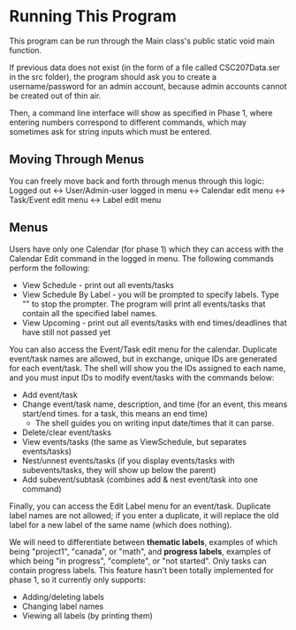 # Running This Program
This program can be run through the Main class's public static void main function.

If previous data does not exist (in the form of a file called CSC207Data.ser in the src folder), the program should
ask you to create a username/password for an admin account, because admin accounts cannot be created out of thin air.

Then, a command line interface will show as specified in Phase 1, where entering numbers correspond to different commands,
which may sometimes ask for string inputs which must be entered.

## Moving Through Menus
You can freely move back and forth through menus through this logic:
Logged out <-> User/Admin-user logged in menu <-> Calendar edit menu <-> Task/Event edit menu <-> Label edit menu

## Menus
Users have only one Calendar (for phase 1) which they can access with the Calendar Edit command in the logged in menu.
The following commands perform the following:
- View Schedule - print out all events/tasks
- View Schedule By Label - you will be prompted to specify labels. Type "" to stop the prompter. The program will print all 
events/tasks that contain all the specified label names.
- View Upcoming - print out all events/tasks with end times/deadlines that have still not passed yet

You can also access the Event/Task edit menu for the calendar. Duplicate event/task names are allowed, but in exchange,
unique IDs are generated for each event/task. The shell will show you the IDs assigned to each name, and you must input IDs
to modify event/tasks with the commands below:
- Add event/task
- Change event/task name, description, and time (for an event, this means start/end times. for a task, this means an end time)
    - The shell guides you on writing input date/times that it can parse.
- Delete/clear event/tasks
- View events/tasks (the same as ViewSchedule, but separates events/tasks)
- Nest/unnest events/tasks (if you display events/tasks with subevents/tasks, they will show up below the parent)
- Add subevent/subtask (combines add & nest event/task into one command)

Finally, you can access the Edit Label menu for an event/task. Duplicate label names are not allowed; if you enter a
duplicate, it will replace the old label for a new label of the same name (which does nothing).

We will need to differentiate between **thematic labels**, examples of which being "project1", "canada", or "math", and
**progress labels**, examples of which being "in progress", "complete", or "not started". Only tasks can contain
progress labels. This feature hasn't been totally implemented for phase 1, so it currently only supports:
- Adding/deleting labels
- Changing label names
- Viewing all labels (by printing them)
